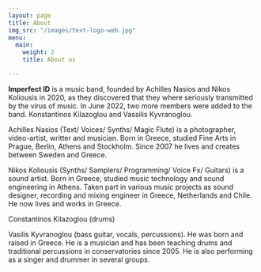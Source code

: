 ```yaml
---
layout: page
title: About
img_src: "/images/text-logo-web.jpg"
menu:
  main:
    weight: 2
    title: About us

---
```

**Imperfect ID** is a music band, founded by Achilles Nasios and Nikos Koliousis in 2020, as they discovered that they where seriously transmitted by the virus of music. In June 2022, two more members were added to the band. Konstantinos Kilazoglou and Vassilis Kyvranoglou.

Achilles Nasios (Text/ Voices/ Synths/ Magic Flute) is a photographer, video-artist, writter and musician. Born in Greece, studied Fine Arts in Prague, Berlin, Athens and Stockholm. Since 2007 he lives and creates between Sweden and Greece.

Nikos Koliousis (Synths/ Samplers/ Programming/ Voice Fx/ Guitars) is a sound artist. Born in Greece, studied music technology and sound engineering in Athens. Taken part in various music projects as sound designer, recording and mixing engineer in Greece, Netherlands and Chile. He now lives and works in Greece.

Constantinos Kilazoglou (drums)

Vasilis Kyvranoglou (bass guitar, vocals, percussions). He was born and raised in Greece. He is a musician and has been teaching drums and traditional percussions in conservatories since 2005. He is also performing as a singer and drummer in several groups.